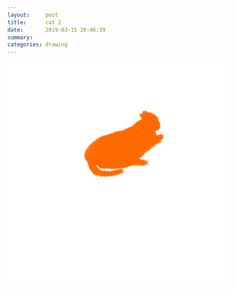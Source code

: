 ```yaml
---
layout:     post
title:      cat 2
date:       2019-03-15 20:46:39
summary:    
categories: drawing
---
```

![cat 2](/images/diary/cat-2.png ".")
